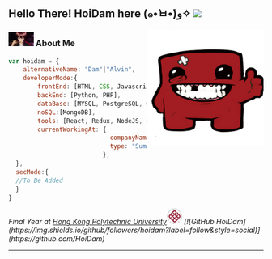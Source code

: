 <h2> Hello There! HoiDam here (๑•̀ㅂ•́)و✧ <img src="./cat.gif" width="50"></h2>
<img align='right' src="./icon.png" width="230">

### <img src="./shu.gif" width="50"> About Me   

```javascript
var hoidam = {
    alternativeName: "Dam"|"Alvin",
    developerMode:{
        frontEnd: [HTML, CSS, Javascript, Java, Python, C++],
        backEnd: [Python, PHP],
        dataBase: [MYSQL, PostgreSQL, Orcale, Access, MSSQL],
        noSQL:[MongoDB],
        tools: [React, Redux, NodeJS, Docker, Composer],
        currentWorkingAt: {
                            companyName: "Great Eagle HK",
                            type: "Summer Intern",
                          },
  },
  secMode:{
  //To Be Added
  }
}
```
<p><em>Final Year at <a href="https://www.polyu.edu.hk/">Hong Kong Polytechnic University</a><img src="./poly.png" width="30">
[![GitHub HoiDam](https://img.shields.io/github/followers/hoidam?label=follow&style=social)](https://github.com/HoiDam)

---
